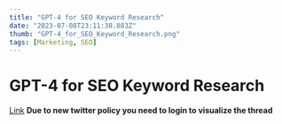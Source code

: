 ```yaml
---
title: "GPT-4 for SEO Keyword Research"
date: "2023-07-08T23:11:38.883Z"
thumb: "GPT-4_for_SEO_Keyword_Research.png"
tags: [Marketing, SEO]
---
```


# GPT-4 for SEO Keyword Research

[Link](https://twitter.com/bbourque/status/1635820365170503681?lang=en)
**Due to new twitter policy you need to login to visualize the thread**
